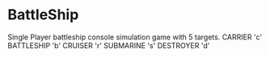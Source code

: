 # BattleShip
Single Player battleship console simulation game with 5 targets. CARRIER 'c' BATTLESHIP 'b' CRUISER 'r' SUBMARINE 's'  DESTROYER 'd'
